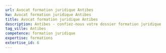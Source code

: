 ```yaml
---
url: Avocat formation juridique Antibes
kw: Avocat formation juridique Antibes
title: Avocat formation juridique Antibes
description: Antibes - confiez-nous votre dossier formation juridique
tag_ville: Antibes
competence: formation juridique
expertise: formations
extertise_id: 6
---
```


